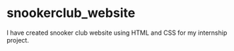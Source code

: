 # snookerclub_website
I have created snooker club website using HTML and CSS for my internship project. 
